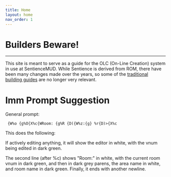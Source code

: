 ```yaml
---
title: Home
layout: home
nav_order: 1
---
```


# Builders Beware!
---
This site is meant to serve as a guide for the OLC (On-Line Creation) system in use at SentienceMUD. While Sentience is derived from ROM, there have been many changes made over the years, so some of the [traditional building guides](https://web.archive.org/web/20011205235316/http://www.geocities.com/TimesSquare/Dome/4876/) are no longer very relevant.

# Imm Prompt Suggestion
General prompt:
```
 {W%o {g%O{X%c{WRoom: {g%R {D({W%z:{g} %r{D)>{X%c
```
This does the following:

If actively editing anything, it will show the editor in white, with the vnum being edited in dark green.

The second line (after %c) shows "Room:" in white, with the current room vnum in dark green, and then in dark grey parens, the area name in white, and room name in dark green. Finally, it ends with another newline.